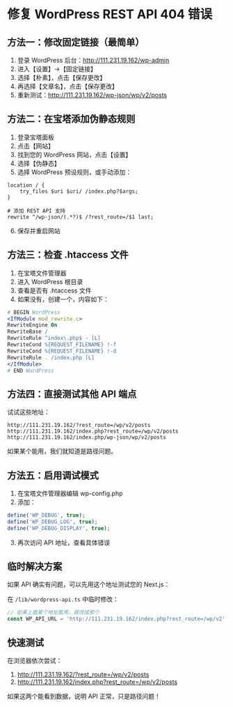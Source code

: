 # 修复 WordPress REST API 404 错误

## 方法一：修改固定链接（最简单）

1. 登录 WordPress 后台：http://111.231.19.162/wp-admin
2. 进入【设置】→【固定链接】
3. 选择【朴素】，点击【保存更改】
4. 再选择【文章名】，点击【保存更改】
5. 重新测试：http://111.231.19.162/wp-json/wp/v2/posts

## 方法二：在宝塔添加伪静态规则

1. 登录宝塔面板
2. 点击【网站】
3. 找到您的 WordPress 网站，点击【设置】
4. 选择【伪静态】
5. 选择 WordPress 预设规则，或手动添加：

```nginx
location / {
    try_files $uri $uri/ /index.php?$args;
}

# 添加 REST API 支持
rewrite ^/wp-json/(.*?)$ /?rest_route=/$1 last;
```

6. 保存并重启网站

## 方法三：检查 .htaccess 文件

1. 在宝塔文件管理器
2. 进入 WordPress 根目录
3. 查看是否有 .htaccess 文件
4. 如果没有，创建一个，内容如下：

```apache
# BEGIN WordPress
<IfModule mod_rewrite.c>
RewriteEngine On
RewriteBase /
RewriteRule ^index\.php$ - [L]
RewriteCond %{REQUEST_FILENAME} !-f
RewriteCond %{REQUEST_FILENAME} !-d
RewriteRule . /index.php [L]
</IfModule>
# END WordPress
```

## 方法四：直接测试其他 API 端点

试试这些地址：
```
http://111.231.19.162/?rest_route=/wp/v2/posts
http://111.231.19.162/index.php?rest_route=/wp/v2/posts
http://111.231.19.162/index.php/wp-json/wp/v2/posts
```

如果某个能用，我们就知道是路径问题。

## 方法五：启用调试模式

1. 在宝塔文件管理器编辑 wp-config.php
2. 添加：

```php
define('WP_DEBUG', true);
define('WP_DEBUG_LOG', true);
define('WP_DEBUG_DISPLAY', true);
```

3. 再次访问 API 地址，查看具体错误

## 临时解决方案

如果 API 确实有问题，可以先用这个地址测试您的 Next.js：

在 `/lib/wordpress-api.ts` 中临时修改：
```typescript
// 如果上面某个地址能用，就改成那个
const WP_API_URL = 'http://111.231.19.162/index.php?rest_route=/wp/v2';
```

## 快速测试

在浏览器依次尝试：
1. http://111.231.19.162/?rest_route=/wp/v2/posts
2. http://111.231.19.162/index.php?rest_route=/wp/v2/posts

如果这两个能看到数据，说明 API 正常，只是路径问题！